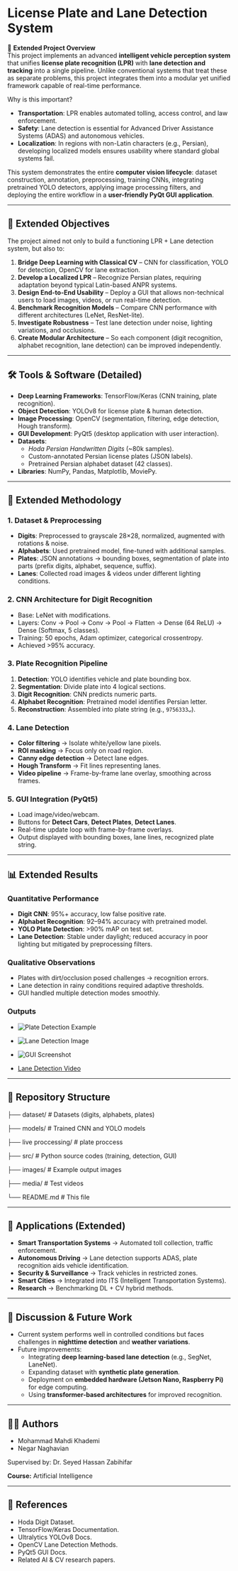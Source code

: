 # License Plate and Lane Detection System  

📌 **Extended Project Overview**  
This project implements an advanced **intelligent vehicle perception system** that unifies **license plate recognition (LPR)** with **lane detection and tracking** into a single pipeline. Unlike conventional systems that treat these as separate problems, this project integrates them into a modular yet unified framework capable of real-time performance.  

Why is this important?  
- **Transportation**: LPR enables automated tolling, access control, and law enforcement.  
- **Safety**: Lane detection is essential for Advanced Driver Assistance Systems (ADAS) and autonomous vehicles.  
- **Localization**: In regions with non-Latin characters (e.g., Persian), developing localized models ensures usability where standard global systems fail.  

This system demonstrates the entire **computer vision lifecycle**: dataset construction, annotation, preprocessing, training CNNs, integrating pretrained YOLO detectors, applying image processing filters, and deploying the entire workflow in a **user-friendly PyQt GUI application**.  

---

## 🎯 Extended Objectives  
The project aimed not only to build a functioning LPR + Lane detection system, but also to:  
1. **Bridge Deep Learning with Classical CV** – CNN for classification, YOLO for detection, OpenCV for lane extraction.  
2. **Develop a Localized LPR** – Recognize Persian plates, requiring adaptation beyond typical Latin-based ANPR systems.  
3. **Design End-to-End Usability** – Deploy a GUI that allows non-technical users to load images, videos, or run real-time detection.  
4. **Benchmark Recognition Models** – Compare CNN performance with different architectures (LeNet, ResNet-lite).  
5. **Investigate Robustness** – Test lane detection under noise, lighting variations, and occlusions.  
6. **Create Modular Architecture** – So each component (digit recognition, alphabet recognition, lane detection) can be improved independently.  

---

## 🛠 Tools & Software (Detailed)  
- **Deep Learning Frameworks**: TensorFlow/Keras (CNN training, plate recognition).  
- **Object Detection**: YOLOv8 for license plate & human detection.  
- **Image Processing**: OpenCV (segmentation, filtering, edge detection, Hough transform).  
- **GUI Development**: PyQt5 (desktop application with user interaction).  
- **Datasets**:  
  - *Hoda Persian Handwritten Digits* (~80k samples).  
  - Custom-annotated Persian license plates (JSON labels).  
  - Pretrained Persian alphabet dataset (42 classes).  
- **Libraries**: NumPy, Pandas, Matplotlib, MoviePy.  

---

## 📐 Extended Methodology  

### 1. Dataset & Preprocessing  
- **Digits**: Preprocessed to grayscale 28×28, normalized, augmented with rotations & noise.  
- **Alphabets**: Used pretrained model, fine-tuned with additional samples.  
- **Plates**: JSON annotations → bounding boxes, segmentation of plate into parts (prefix digits, alphabet, sequence, suffix).  
- **Lanes**: Collected road images & videos under different lighting conditions.  

### 2. CNN Architecture for Digit Recognition  
- Base: LeNet with modifications.  
- Layers: Conv → Pool → Conv → Pool → Flatten → Dense (64 ReLU) → Dense (Softmax, 5 classes).  
- Training: 50 epochs, Adam optimizer, categorical crossentropy.  
- Achieved >95% accuracy.  

### 3. Plate Recognition Pipeline  
1. **Detection**: YOLO identifies vehicle and plate bounding box.  
2. **Segmentation**: Divide plate into 4 logical sections.  
3. **Digit Recognition**: CNN predicts numeric parts.  
4. **Alphabet Recognition**: Pretrained model identifies Persian letter.  
5. **Reconstruction**: Assembled into plate string (e.g., `97ب56333`).  

### 4. Lane Detection  
- **Color filtering** → Isolate white/yellow lane pixels.  
- **ROI masking** → Focus only on road region.  
- **Canny edge detection** → Detect lane edges.  
- **Hough Transform** → Fit lines representing lanes.  
- **Video pipeline** → Frame-by-frame lane overlay, smoothing across frames.  

### 5. GUI Integration (PyQt5)  
- Load image/video/webcam.  
- Buttons for **Detect Cars**, **Detect Plates**, **Detect Lanes**.  
- Real-time update loop with frame-by-frame overlays.  
- Output displayed with bounding boxes, lane lines, recognized plate string.  

---

## 📊 Extended Results  

### Quantitative Performance  
- **Digit CNN**: 95%+ accuracy, low false positive rate.  
- **Alphabet Recognition**: 92–94% accuracy with pretrained model.  
- **YOLO Plate Detection**: >90% mAP on test set.  
- **Lane Detection**: Stable under daylight; reduced accuracy in poor lighting but mitigated by preprocessing filters.  

### Qualitative Observations  
- Plates with dirt/occlusion posed challenges → recognition errors.  
- Lane detection in rainy conditions required adaptive thresholds.  
- GUI handled multiple detection modes smoothly.  

### Outputs  
- ![Plate Detection Example](images/plate.png)   
- ![Lane Detection Image](images/lane.png)   
- ![GUI Screenshot](images/gui.png)  

- [Lane Detection Video](Media/video.mp4) 
---

## 📂 Repository Structure  

├── dataset/ # Datasets (digits, alphabets, plates)

├── models/ # Trained CNN and YOLO models

├── live proccessing/ # plate proccess

├── src/ # Python source codes (training, detection, GUI)

├── images/ # Example output images

├── media/ # Test videos

└── README.md # This file

---

## 🔬 Applications (Extended)  
- **Smart Transportation Systems** → Automated toll collection, traffic enforcement.  
- **Autonomous Driving** → Lane detection supports ADAS, plate recognition aids vehicle identification.  
- **Security & Surveillance** → Track vehicles in restricted zones.  
- **Smart Cities** → Integrated into ITS (Intelligent Transportation Systems).  
- **Research** → Benchmarking DL + CV hybrid methods.  

---

## 📖 Discussion & Future Work  
- Current system performs well in controlled conditions but faces challenges in **nighttime detection** and **weather variations**.  
- Future improvements:  
  - Integrating **deep learning-based lane detection** (e.g., SegNet, LaneNet).  
  - Expanding dataset with **synthetic plate generation**.  
  - Deployment on **embedded hardware (Jetson Nano, Raspberry Pi)** for edge computing.  
  - Using **transformer-based architectures** for improved recognition.  

---

## 👨‍🎓 Authors  
- Mohammad Mahdi Khademi  
- Negar Naghavian  

Supervised by: Dr. Seyed Hassan Zabihifar

**Course:** Artificial Intelligence

---

## 📖 References  
- Hoda Digit Dataset.  
- TensorFlow/Keras Documentation.  
- Ultralytics YOLOv8 Docs.  
- OpenCV Lane Detection Methods.  
- PyQt5 GUI Docs.  
- Related AI & CV research papers.  
